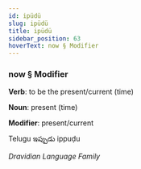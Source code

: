 ```yaml
---
id: ipüdü
slug: ipüdü
title: ipüdü
sidebar_position: 63
hoverText: now § Modifier
---
```


### now § Modifier

**Verb**: to be the present/current (time)

**Noun**: present (time)

**Modifier**: present/current

Telugu ఇప్పుడు ippuḍu 

*Dravidian Language Family*
